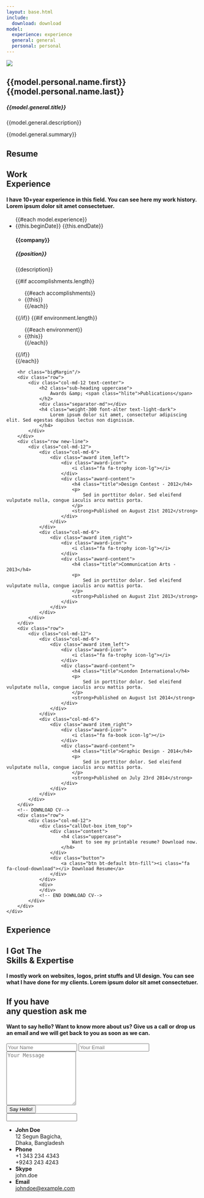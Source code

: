```yaml
---
layout: base.html
include:
  download: download
model: 
  experience: experience
  general: general
  personal: personal
---
```

<!-- About Section -->
<section id="about" class="section-content killPadBottom">
	<div class="container">
	</div>
</section>
<section class="about" class="section-content killPadBottom">      
	<div class="image-container col-md-6 col-sm-6 col-xs-12 pull-left">
		<img src="{{gravatar.justinhyland}}?s=400" />
	</div>
	<div class="container about-content">
		<div class="row">
			<div class="col-md-5 col-md-offset-7 col-sm-6 col-sm-offset-6 col-xs-12 clearfix">
				<div class="name-title">
					<h2>{{model.personal.name.first}} {{model.personal.name.last}}</h2>
	        		<h5>{{model.general.title}}</h5>
					<!-- Your Name & Designation-->
				</div>
				<div class="">
					<p class="lead">{{model.general.description}}</p>
					<p>{{model.general.summary}}</p>
					<!-- <img src="/assets/images/signature.png" alt="signature"/>
					YOUR SIGNATURE -->
				</div>
			</div>
		</div>
	</div>
</section>
<!-- End About Section -->
<!-- Resume Timeline Section -->
<section id="resume" class="section-content timeline-content">
	<div class="container">
		<!-- Section title -->
		<div class="section-title item_bottom text-center">
			<h1 class="uppercase">Resume</h1>
	    	<b class="v-line-md"></b>
		</div>
		<!-- End Section title -->
		<div class="row">
			<div class='col-md-5 col-sm-12'>
				<!-- Section Title -->
				<div class="alignRight">
					<h2 class="sub-heading uppercase">
						Work<br>
						<span class="hlite">Experience</span>
					</h2>
	       			<div class="separator-md right"></div>
					<h4 class="weight-300 font-alter text-light-dark">
						I have 10+year experience in this field. You can see here my work history. Lorem ipsum dolor sit amet consectetuer.
					</h4>
				</div>
				<!-- End Section Title -->
			</div>
			<div class='col-md-7 col-sm-12'>
				<ul class="timeline">
					{{#each model.experience}}
					<li {{#iftt @key 0}}class="open"{{/iftt}}>
						<div class="date">
							<span>{{this.beginDate}}</span>
							<span>{{this.endDate}}</span>
						</div>
						<div class="circle">
						</div>
						<div class="data">
							<h4 class="title">{{company}}</h4>
							<div class="content row">
								<div class="col-md-12">
									<h5>{{position}}</h5>
									<p>{{description}}</p>
									{{#if accomplishments.length}}
									<p>
										<ul class="accomplishments">
											{{#each accomplishments}}
												<li>{{this}}</li>
											{{/each}}
										</ul>
									</p>
									{{/if}}
									{{#if environment.length}}
									<p>
										<ul class="environment">
											{{#each environment}}
												<li>{{this}}</li>
											{{/each}}
										</ul>
									</p>
									{{/if}}
								</div>
							</div>
						</div>						
					</li>
					{{/each}}
				</ul>
			</div>
		</div>

		<hr class="bigMargin"/>
		<div class="row">
			<div class="col-md-12 text-center">
				<h2 class="sub-heading uppercase">
					Awards &amp; <span class="hlite">Publications</span>
				</h2>
	      		<div class="separator-md"></div>
				<h4 class="weight-300 font-alter text-light-dark">
					Lorem ipsum dolor sit amet, consectetur adipiscing elit. Sed egestas dapibus lectus non dignissim.
				</h4>
			</div>
		</div>
		<div class="row new-line">
			<div class="col-md-12">
				<div class="col-md-6">
					<div class="award item_left">
						<div class="award-icon">
							<i class="fa fa-trophy icon-lg"></i>
						</div>
						<div class="award-content">
							<h4 class="title">Design Contest - 2012</h4>
							<p>
								Sed in porttitor dolor. Sed eleifend vulputate nulla, congue iaculis arcu mattis porta.
							</p>
							<strong>Published on August 21st 2012</strong>
						</div>
					</div>
				</div>
				<div class="col-md-6">
					<div class="award item_right">
						<div class="award-icon">
							<i class="fa fa-trophy icon-lg"></i>
						</div>
						<div class="award-content">
							<h4 class="title">Communication Arts - 2013</h4>
							<p>
								Sed in porttitor dolor. Sed eleifend vulputate nulla, congue iaculis arcu mattis porta.
							</p>
							<strong>Published on August 21st 2013</strong>
						</div>
					</div>
				</div>
			</div>
		</div>
		<div class="row">
			<div class="col-md-12">
				<div class="col-md-6">
					<div class="award item_left">
						<div class="award-icon">
							<i class="fa fa-trophy icon-lg"></i>
						</div>
						<div class="award-content">
							<h4 class="title">London International</h4>
							<p>
								Sed in porttitor dolor. Sed eleifend vulputate nulla, congue iaculis arcu mattis porta.
							</p>
							<strong>Published on August 1st 2014</strong>
						</div>
					</div>
				</div>
				<div class="col-md-6">
					<div class="award item_right">
						<div class="award-icon">
							<i class="fa fa-book icon-lg"></i>
						</div>
						<div class="award-content">
							<h4 class="title">Graphic Design - 2014</h4>
							<p>
								Sed in porttitor dolor. Sed eleifend vulputate nulla, congue iaculis arcu mattis porta.
							</p>
							<strong>Published on July 23rd 2014</strong>
						</div>
					</div>
				</div>
			</div>
		</div>
		<!-- DOWNLOAD CV-->
		<div class="row">
			<div class="col-md-12">
				<div class="callOut-box item_top">
					<div class="content">
						<h4 class="uppercase">
							Want to see my printable resume? Download now.
						</h4>
					</div>
					<div class="button">
						<a class="btn bt-default btn-fill"><i class="fa fa-cloud-download"></i> Download Resume</a>
					</div>
				</div>
				<div>
				</div>
				<!-- END DOWNLOAD CV-->
			</div>
		</div>
	</div>
</section>
<!-- End Resume Timeline Section -->
<!-- End Testimonial Section=============================================== -->
<!-- Skill Section -->
<section id="experience" class="section-content killPadBottom">
	<div class="container">
		<!-- Section title -->
		<div class="section-title item_bottom text-center">
			<h1 class="uppercase">Experience</h1>
	    	<b class="v-line-md"></b>
		</div>
		<!-- End Section title -->
		<div class="row">
			<div class='col-md-5 col-sm-12'>
				<!-- Section Title -->
				<div class="alignRight" id="skill-category-details">
					<h2 class="sub-heading uppercase">
						I Got The<br>
						<span class="hlite">Skills</span> & Expertise
					</h2>
	        		<div class="separator-md right"></div>
					<h4 class="weight-300 font-alter text-light-dark">
						I mostly work on websites, logos, print stuffs and UI design. You can see what I have done for my clients. Lorem ipsum dolor sit amet consectetuer.
					</h4>
					<h2 id="skill-category-title" class="sub-heading uppercase"></h2>
					<h4 id="skill-category-summary" class="weight-300 font-alter text-light-dark"></h4>
				</div>
				<!-- End Section Title -->
			</div>
			<div class='col-md-7 col-sm-12 skillArea'>
				<section class="l-skill-nav">
					<!-- Skill Category -->
					<nav class="slide-effect">
						<!-- Skill Group Category Buttons -->
					</nav>
					<!-- End Skill Category -->
				</section>
				<!-- SkillBar -->
				<div id="pie-container">
					<div id="l-inhalt">
						<!-- Skill Group Items -->
					</div>
				</div>
				<!-- End SkillBar -->
			</div>
		</div>
	</div>
</section>
<!-- End Skill Section -->
<!-- Contact Section -->
<section id="contact" class="section-content alterBg killPadBottom">
	<div class="container">
		<div class="row">
			<div class='col-md-5'>
				<!-- Section Title -->
				<div class="alignRight">
					<h2 class="sub-heading uppercase">If you have<br><span class="hlite">any question</span> ask me</h2>
	        <div class="separator-md right"></div>
					<h4 class="weight-300 font-alter text-light-dark">Want to say hello? Want to know more about us? Give us a call or drop us an email and we will get back to you as soon as we can.</h4>
				</div>
				<!-- End Section Title -->
			</div>
			<div class='col-md-4'>
				<div class="form-respond text-center">
				</div>
				<form method="post" name="contactform" id="contactform" class="validate" role="form" autocomplete="on">
					<div class="form-group">
						<input type="text" name="name" id="name" class="form-control input-lg required" placeholder="Your Name">
						<input type="email" name="email" id="email" class="form-control input-lg required email" placeholder="Your Email">
						<textarea name="message" id="message" class="form-control input-lg required" rows="9" placeholder="Your Message"></textarea>
					</div>
					<div class="form-group">
						<div class="text-right">
							<button type="submit" id="contactForm_submit" class="btn btn-dark btn-default btn-full btn-fill"><i class="fa fa-paper-plane-o"></i> Say Hello!</button>
						</div>
					</div>
					<!-- antispam code -->
	        <div class="antispam">
	          <input type="text" value="" name="url">
	        </div>
				</form>
			</div>
			<div class="col-md-3">
				<!-- Contact Details -->
				<ul class="contact-info">
					<li>
					<i class="fa fa-map-marker"></i>
					<span>
					<strong>John Doe</strong>
					<br>
					12 Segun Bagicha, <br>
					Dhaka, Bangladesh </span>
					</li>
					<li>
					<i class="fa fa-phone"></i>
					<span>
					<strong>Phone</strong>
					<br>
					+1 343 234 4343 <br>
					+9243 243 4243 </span>
					</li>
					<li>
					<i class="fa fa-skype"></i>
					<span>
					<strong>Skype</strong>
					<br>
					john.doe </span>
					</li>
					<li>
					<i class="fa fa-envelope"></i>
					<span>
					<strong>Email</strong>
					<br>
					<a href="mailto:">johndoe@example.com</a>
					</span>
					</li>
				</ul>
				<!-- End Contact Details -->
			</div>
		</div>
		<!-- End form contact -->
	</div>
</section>
<!-- End Contact Section -->